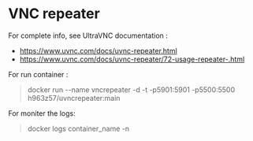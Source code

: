 # VNC repeater

For complete info, see UltraVNC documentation : 
- https://www.uvnc.com/docs/uvnc-repeater.html 
- https://www.uvnc.com/docs/uvnc-repeater/72-usage-repeater-.html 

For run container :
> docker run --name vncrepeater -d -t -p5901:5901 -p5500:5500 h963z57/uvncrepeater:main

For moniter the logs: 
> docker logs container_name -n
